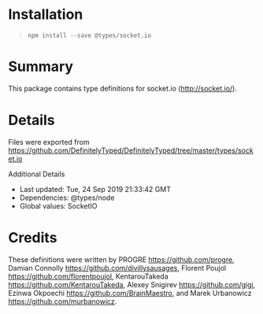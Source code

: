 # Installation
> `npm install --save @types/socket.io`

# Summary
This package contains type definitions for socket.io (http://socket.io/).

# Details
Files were exported from https://github.com/DefinitelyTyped/DefinitelyTyped/tree/master/types/socket.io

Additional Details
 * Last updated: Tue, 24 Sep 2019 21:33:42 GMT
 * Dependencies: @types/node
 * Global values: SocketIO

# Credits
These definitions were written by PROGRE <https://github.com/progre>, Damian Connolly <https://github.com/divillysausages>, Florent Poujol <https://github.com/florentpoujol>, KentarouTakeda <https://github.com/KentarouTakeda>, Alexey Snigirev <https://github.com/gigi>, Ezinwa Okpoechi <https://github.com/BrainMaestro>, and Marek Urbanowicz <https://github.com/murbanowicz>.
